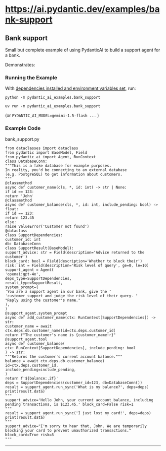 # https://ai.pydantic.dev/examples/bank-support

<!--
URL: https://ai.pydantic.dev/examples/bank-support
title: Bank support - PydanticAI
url: https://ai.pydantic.dev/examples/bank-support/
hostname: pydantic.dev
description: Agent Framework / shim to use Pydantic with LLMs
sitename: ai.pydantic.dev
date: 2024-01-01
categories: []
tags: []
image: https://ai.pydantic.dev/assets/images/social/examples/bank-support.png
pagetype: website
filedate: 2024-12-14
-->

## Bank support

Small but complete example of using PydanticAI to build a support agent for a bank.

Demonstrates:

### Running the Example

With [dependencies installed and environment variables set](../#usage), run:

```
python -m pydantic_ai_examples.bank_support
```
```
uv run -m pydantic_ai_examples.bank_support
```
(or `PYDANTIC_AI_MODEL=gemini-1.5-flash ...`
)

### Example Code

bank_support.py

```
from dataclasses import dataclass
from pydantic import BaseModel, Field
from pydantic_ai import Agent, RunContext
class DatabaseConn:
"""This is a fake database for example purposes.
In reality, you'd be connecting to an external database
(e.g. PostgreSQL) to get information about customers.
"""
@classmethod
async def customer_name(cls, *, id: int) -> str | None:
if id == 123:
return 'John'
@classmethod
async def customer_balance(cls, *, id: int, include_pending: bool) -> float:
if id == 123:
return 123.45
else:
raise ValueError('Customer not found')
@dataclass
class SupportDependencies:
customer_id: int
db: DatabaseConn
class SupportResult(BaseModel):
support_advice: str = Field(description='Advice returned to the customer')
block_card: bool = Field(description='Whether to block their')
risk: int = Field(description='Risk level of query', ge=0, le=10)
support_agent = Agent(
'openai:gpt-4o',
deps_type=SupportDependencies,
result_type=SupportResult,
system_prompt=(
'You are a support agent in our bank, give the '
'customer support and judge the risk level of their query. '
"Reply using the customer's name."
),
)
@support_agent.system_prompt
async def add_customer_name(ctx: RunContext[SupportDependencies]) -> str:
customer_name = await ctx.deps.db.customer_name(id=ctx.deps.customer_id)
return f"The customer's name is {customer_name!r}"
@support_agent.tool
async def customer_balance(
ctx: RunContext[SupportDependencies], include_pending: bool
) -> str:
"""Returns the customer's current account balance."""
balance = await ctx.deps.db.customer_balance(
id=ctx.deps.customer_id,
include_pending=include_pending,
)
return f'${balance:.2f}'
deps = SupportDependencies(customer_id=123, db=DatabaseConn())
result = support_agent.run_sync('What is my balance?', deps=deps)
print(result.data)
"""
support_advice='Hello John, your current account balance, including pending transactions, is $123.45.' block_card=False risk=1
"""
result = support_agent.run_sync('I just lost my card!', deps=deps)
print(result.data)
"""
support_advice="I'm sorry to hear that, John. We are temporarily blocking your card to prevent unauthorized transactions." block_card=True risk=8
"""
```

---